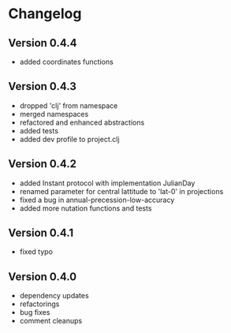 Changelog
=========

Version 0.4.4
-------------
* added coordinates functions


Version 0.4.3
-------------
* dropped 'clj' from namespace
* merged namespaces
* refactored and enhanced abstractions
* added tests
* added dev profile to project.clj

Version 0.4.2
-------------
* added Instant protocol with implementation JulianDay
* renamed parameter for central lattitude to 'lat-0' in projections
* fixed a bug in annual-precession-low-accuracy
* added more nutation functions and tests

Version 0.4.1
-------------
* fixed typo

Version 0.4.0
-------------
* dependency updates
* refactorings
* bug fixes
* comment cleanups
